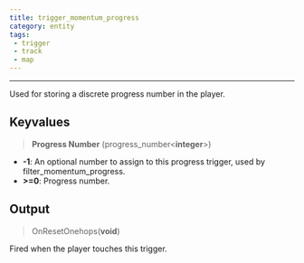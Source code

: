 ```yaml
---
title: trigger_momentum_progress 
category: entity
tags:
 - trigger
 - track
 - map
---
```


----
Used for storing a discrete progress number in the player.

## Keyvalues

>**Progress Number** (progress_number&lt;**integer**&gt;)

 - **-1**: An optional number to assign to this progress trigger, used by filter_momentum_progress.
 - **>=0**: Progress number.
 

## Output

> OnResetOnehops(**void**) 

Fired when the player touches this trigger.

